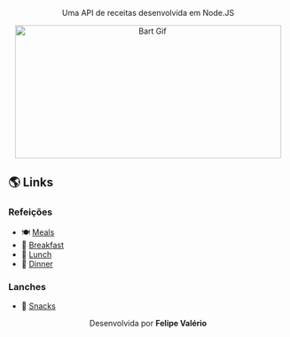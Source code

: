 <p align="center">Uma API de receitas desenvolvida em Node.JS</p>
<p align="center">
  <img src="./Codigo/public/assets/readme-gif.gif" height="240px" width="480px" alt="Bart Gif"></img>
</p>

## 🌎 Links

### Refeições

* 🍽️ <a href="https://recipes-api.vercel.app/api/meals">Meals</a>
* 🍞 <a href="https://recipes-api.vercel.app/api/meals/breakfast">Breakfast</a>
* 🥩 <a href="https://recipes-api.vercel.app/api/meals/lunch">Lunch</a>
* 🍜 <a href="https://recipes-api.vercel.app/api/meals/dinner">Dinner</a>

### Lanches
* 🍔 <a href="https://recipes-api.vercel.app/api/snacks">Snacks</a>


<p align="center">Desenvolvida por <strong>Felipe Valério</strong></p>
